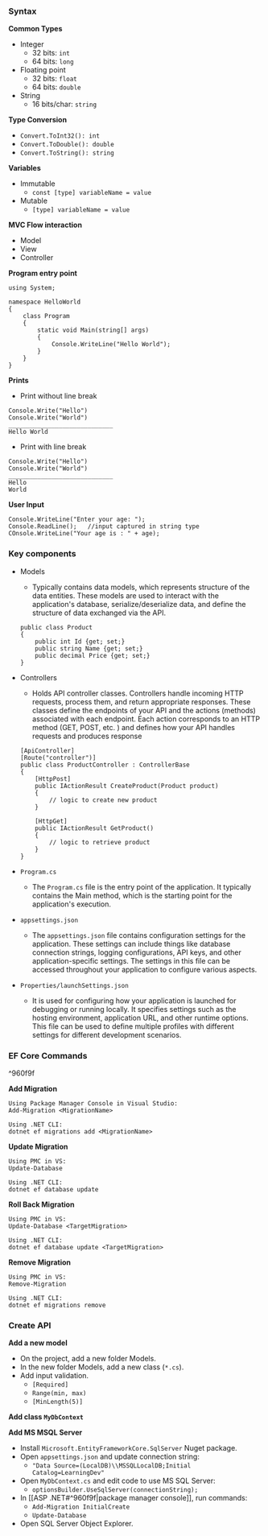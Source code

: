 ### Syntax
**Common Types**
- Integer
	- 32 bits: `int`
	- 64 bits: `long`
- Floating point
	- 32 bits: `float`
	- 64 bits: `double`
- String
	- 16 bits/char: `string`

**Type Conversion**
- `Convert.ToInt32(): int`
- `Convert.ToDouble(): double`
- `Convert.ToString(): string`

**Variables**
- Immutable
	- `const [type] variableName = value` 
- Mutable
	- `[type] variableName = value`

**MVC Flow interaction**
- Model
- View 
- Controller

**Program entry point**
```
using System;

namespace HelloWorld
{
	class Program
	{
		static void Main(string[] args)
		{
			Console.WriteLine("Hello World");
		}
	}
}
```


**Prints**
- Print without line break
```
Console.Write("Hello")
Console.Write("World")
_____________________________
Hello World
```

- Print with line break
```
Console.Write("Hello")
Console.Write("World")
_____________________________
Hello 
World
```


**User Input**
```
Console.WriteLine("Enter your age: ");
Console.ReadLine();   //input captured in string type
COnsole.WriteLine("Your age is : " + age);
```


### Key components
- Models
	- Typically contains data models, which represents structure of the data entities. These models are used to interact with the application's database, serialize/deserialize data, and define the structure of data exchanged via the API.
	```
	public class Product
	{
		public int Id {get; set;}
		public string Name {get; set;}
		public decimal Price {get; set;}
	}
	```

- Controllers
	- Holds API controller classes. Controllers handle incoming HTTP requests, process them, and return appropriate responses. These classes define the endpoints of your API and the actions (methods) associated with each endpoint. Each action corresponds to an HTTP method (GET, POST, etc. ) and defines how your API handles requests and produces response
	```
	[ApiController]
	[Route("controller")]
	public class ProductController : ControllerBase
	{
		[HttpPost]
		public IActionResult CreateProduct(Product product)
		{
			// logic to create new product
		}

		[HttpGet]
		public IActionResult GetProduct()
		{
			// logic to retrieve product
		}
	}
	```

- `Program.cs`
	- The `Program.cs` file is the entry point of the application. It typically contains the Main method, which is the starting point for the application's execution. 

- `appsettings.json`
	- The `appsettings.json` file contains configuration settings for the application. These settings can include things like database connection strings, logging configurations, API keys, and other application-specific settings. The settings in this file can be accessed throughout your application to configure various aspects.

- `Properties/launchSettings.json`
	- It is used for configuring how your application is launched for debugging or running locally. It specifies settings such as the hosting environment, application URL, and other runtime options. This file can be used to define multiple profiles with different settings for different development scenarios.

### EF Core Commands

^960f9f

**Add Migration**
```
Using Package Manager Console in Visual Studio:
Add-Migration <MigrationName>

Using .NET CLI:
dotnet ef migrations add <MigrationName>
```

**Update Migration** 
```
Using PMC in VS:
Update-Database

Using .NET CLI:
dotnet ef database update
```

**Roll Back Migration**
```
Using PMC in VS:
Update-Database <TargetMigration>

Using .NET CLI:
dotnet ef database update <TargetMigration>
```

**Remove Migration**
```
Using PMC in VS:
Remove-Migration

Using .NET CLI:
dotnet ef migrations remove
```


### Create API
**Add a new model**
- On the project, add a new folder Models.
- In the new folder Models, add a new class (`*.cs`).
- Add input validation.
	- `[Required]`
	- `Range(min, max)`
	- `[MinLength(5)]`

**Add class `MyDbContext`**

**Add MS MSQL Server**
- Install `Microsoft.EntityFrameworkCore.SqlServer` Nuget package.
- Open `appsettings.json` and update connection string:
	- `"Data Source=(LocalDB)\\MSSQLLocalDB;Initial Catalog=LearningDev"`
- Open `MyDbContext.cs` and edit code to use MS SQL Server:
	- `optionsBuilder.UseSqlServer(connectionString);`
- In [[ASP .NET#^960f9f|package manager console]], run commands:
	- `Add-Migration InitialCreate`
	- `Update-Database`
- Open SQL Server Object Explorer.


